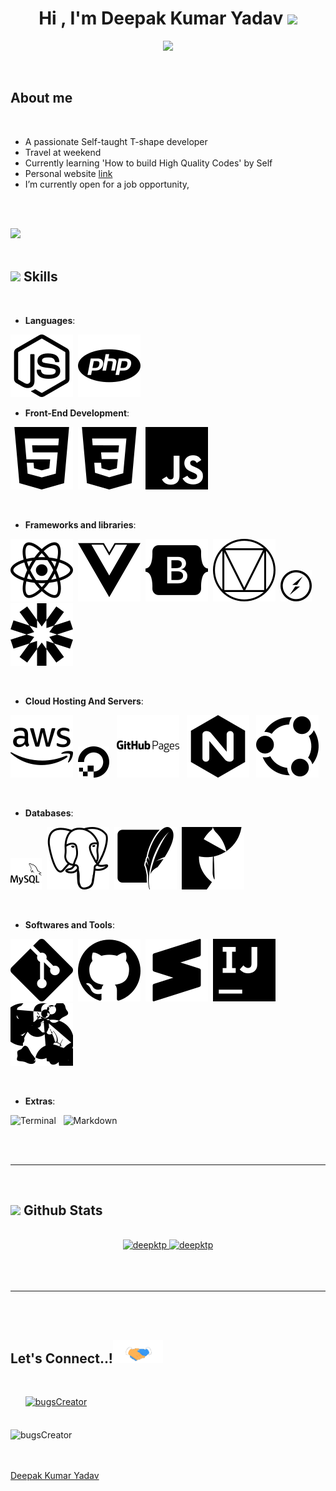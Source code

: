 <h1 align="center"><b>Hi , I'm Deepak Kumar Yadav </b><img src="https://media.giphy.com/media/hvRJCLFzcasrR4ia7z/giphy.gif" width="35"></h1>

<p align="center">
  <a href="https://github.com/DenverCoder1/readme-typing-svg"><img src="https://readme-typing-svg.herokuapp.com?font=Time+New+Roman&color=cyan&size=25&center=true&vCenter=true&width=600&height=100&lines=Hello+There;++;Self-taught+T-Shape+Developer,;Computer+Science+Student,;Tech+Enthusiast,;Love+to+learn+new+stuffs..<3"></a>
</p>

<br>

## About me

<br>

* A passionate Self-taught T-shape developer
* Travel at weekend
* Currently learning 'How to build High Quality Codes' by Self
* Personal website [link](https://www.booksmotion.com)
* I’m currently open for a job opportunity,

<br><br>

<img src="https://user-images.githubusercontent.com/73097560/115834477-dbab4500-a447-11eb-908a-139a6edaec5c.gif"><br><br>

## <img src="https://media2.giphy.com/media/QssGEmpkyEOhBCb7e1/giphy.gif?cid=ecf05e47a0n3gi1bfqntqmob8g9aid1oyj2wr3ds3mg700bl&rid=giphy.gif" width ="25"><b> Skills</b>

<br>

<p align="center">

* **Languages**:

![JAVASCRIPT](github/icons/nodedotjs.svg)&nbsp;
![PHP](github/icons/php.svg)&nbsp;

* **Front-End Development**:

![HTML](github/icons/html5.svg)&nbsp;
![CSS](github/icons/css3.svg)&nbsp;
![JAVASCRIPT](github/icons/javascript.svg)&nbsp;

<br>

* **Frameworks and libraries**:

![React](github/icons/react.svg)&nbsp;
![Vue](github/icons/vuedotjs.svg)&nbsp;
![Bootstrap](github/icons/bootstrap.svg)&nbsp;
![MaterialDesign](github/icons/materialdesign.svg)&nbsp;
![Socket.io](github/icons/socketdotio11.png)&nbsp;
![JWT](github/icons/jsonwebtokens.svg)&nbsp;





<br>

* **Cloud Hosting And Servers**:

![AWS](github/icons/amazonaws.svg)&nbsp;
![Digital Ocean](github/icons/digitalocean1.png) &nbsp;
![Github Pages](github/icons/githubpages.svg) &nbsp;
![Nginx](github/icons/nginx.svg) &nbsp;
![Ubuntu](github/icons/ubuntu.svg) &nbsp;




<br>

* **Databases**:

![Mysql](github/icons/mysql1.png)&nbsp;
![Postgresql](github/icons/postgresql.svg)&nbsp;
![Sqlite](github/icons/sqlite.svg)&nbsp;
![MongoDB](github/icons/mongodb.svg)&nbsp;





<br>

* **Softwares and Tools**:

![Git](github/icons/git.svg)&nbsp;
![GitHub](github/icons/github.svg)&nbsp;
![Sublime Text](github/icons/sublimetext.svg)&nbsp;
![Intellijidea](github/icons/intellijidea.svg)&nbsp;
![Linux](github/icons/linux.svg)&nbsp;




<br>

* **Extras**:

![Terminal](https://img.shields.io/badge/Terminal-%23054020?style=for-the-badge&logo=gnu-bash&logoColor=white) &nbsp;
![Markdown](https://img.shields.io/badge/markdown-%23000000.svg?style=for-the-badge&logo=markdown&logoColor=white)



</p>

<br>
<br>

-----

<br>

## <img src="https://media.giphy.com/media/iY8CRBdQXODJSCERIr/giphy.gif" width="35"><b> Github Stats </b>

<br>

<div align="center">

<a href="https://github.com/deepktp/">
  <img src="https://github-readme-stats.vercel.app/api?username=deepktp&include_all_commits=true&count_private=true&show_icons=true&line_height=20&title_color=7A7ADB&icon_color=2234AE&text_color=D3D3D3&bg_color=0,000000,130F40" width="450" alt="deepktp"/>
  <img src="https://github-readme-stats.vercel.app/api/top-langs?username=deepktp&show_icons=true&locale=en&layout=compact&line_height=20&title_color=7A7ADB&icon_color=2234AE&text_color=D3D3D3&bg_color=0,000000,130F40" width="375"  alt="deepktp"/>

</a>
</div>

<br>
<br>
<br>

-----

<br>
<br>

## <b> Let's Connect..!</b><img src="https://github.com/0xAbdulKhalid/0xAbdulKhalid/raw/main/assets/mdImages/handshake.gif" width ="80">

<br>
<div align='left'>

<ul style="list-style: none;text-decoration:none">


<li>
<a href="mailto:admin@booksmotion.com" target="_blank">
<img src="https://img.shields.io/badge/gmail:  bugsCreator-%23EA4335.svg?style=for-the-badge&logo=gmail&logoColor=white" t=mail style="margin-bottom: 5px; " alt="bugsCreator" />
</a>
</li>

</ul>
</div>

<br>
<img src="https://user-images.githubusercontent.com/73097560/115834477-dbab4500-a447-11eb-908a-139a6edaec5c.gif" alt="bugsCreator">
<br>
<br>
<br>



[Deepak Kumar Yadav](https://github.com/deepktp)
